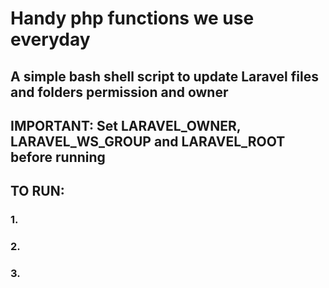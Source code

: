 # Handy php functions we use everyday

## A simple bash shell script to update Laravel files and folders permission and owner

## IMPORTANT: Set LARAVEL_OWNER, LARAVEL_WS_GROUP and LARAVEL_ROOT before running

## TO RUN:

### 1.

### 2.

### 3.
